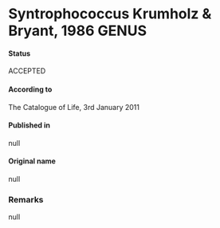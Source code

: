 # Syntrophococcus Krumholz & Bryant, 1986 GENUS

#### Status
ACCEPTED

#### According to
The Catalogue of Life, 3rd January 2011

#### Published in
null

#### Original name
null

### Remarks
null